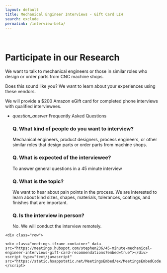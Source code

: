 ```yaml
---
layout: default
title: Mechanical Engineer Interviews - Gift Card LI4
search: exclude
permalink: /interview-beta/
---
```

<div class="row" id="survey">
  
  <div class="col m12">
    <div class="row">
      <div class="col l2">&nbsp;</div>
      <div class="col l8">
        <h1 class="center">Participate in our Research</h1>
          <p>
          We want to talk to mechanical engineers or those in similar roles who design or order parts from CNC machine shops. 
          </p>
          <p>
          Does this sound like you? We want to learn about your experiences using these vendors.
          </p>
          <p>
          We will provide a $200 Amazon eGift card for completed phone interviews with qualified interviewees.
        </p>
        <ul class="collapsible">
          <li>
            <div class="collapsible-header">
              <i class="material-icons">question_answer</i>
              <span>Frequently Asked Questions</span>
            </div>
            <div class="collapsible-body">
              <h3>Q. What kind of people do you want to interview?</h3>
              <p>Mechanical engineers, product designers, process engineers, or other similar roles that design parts or order parts from machine shops.
              </p>
              <h3>Q. What is expected of the interviewee?</h3>
              <p>To answer general questions in a 45 minute interview</p>
              <h3>Q. What is the topic?</h3>
              <p>We want to hear about pain points in the process. We are interested to learn about kind sizes, shapes, materials, tolerances, coatings, and finishes that are important.</p>
              <h3>Q. Is the interview in person?</h3>
              <p>No. We will conduct the interview remotely.</p>
            </div>
          </li>
        </ul>
      </div>
    </div>
   
    <div class="row">
  <!-- Start of Meetings Embed Script -->
    <div class="meetings-iframe-container" data-src="https://meetings.hubspot.com/stephen236/45-minute-mechanical-engineer-interviews-gift-card-recommendations?embed=true"></div>
    <script type="text/javascript" src="https://static.hsappstatic.net/MeetingsEmbed/ex/MeetingsEmbedCode.js"></script>
  <!-- End of Meetings Embed Script -->
</div>
  </div>
</div>
